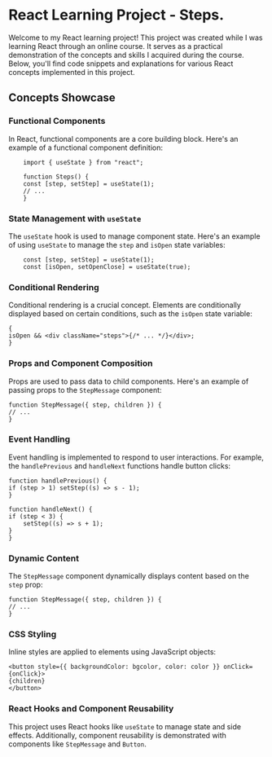 # React Learning Project - Steps.

Welcome to my React learning project! This project was created while I was learning React through an online course. It serves as a practical demonstration of the concepts and skills I acquired during the course. Below, you'll find code snippets and explanations for various React concepts implemented in this project.

## Concepts Showcase

### Functional Components

In React, functional components are a core building block. Here's an example of a functional component definition:

        import { useState } from "react";

        function Steps() {
        const [step, setStep] = useState(1);
        // ...
        }

### State Management with `useState`

The `useState` hook is used to manage component state. Here's an example of using `useState` to manage the `step` and `isOpen` state variables:

        const [step, setStep] = useState(1);
        const [isOpen, setOpenClose] = useState(true);

### Conditional Rendering

Conditional rendering is a crucial concept. Elements are conditionally displayed based on certain conditions, such as the `isOpen` state variable:

    {
    isOpen && <div className="steps">{/* ... */}</div>;
    }

### Props and Component Composition

Props are used to pass data to child components. Here's an example of passing props to the `StepMessage` component:

    function StepMessage({ step, children }) {
    // ...
    }

### Event Handling

Event handling is implemented to respond to user interactions. For example, the `handlePrevious` and `handleNext` functions handle button clicks:

    function handlePrevious() {
    if (step > 1) setStep((s) => s - 1);
    }

    function handleNext() {
    if (step < 3) {
        setStep((s) => s + 1);
    }
    }

### Dynamic Content

The `StepMessage` component dynamically displays content based on the `step` prop:

    function StepMessage({ step, children }) {
    // ...
    }

### CSS Styling

Inline styles are applied to elements using JavaScript objects:

    <button style={{ backgroundColor: bgcolor, color: color }} onClick={onClick}>
    {children}
    </button>

### React Hooks and Component Reusability

This project uses React hooks like `useState` to manage state and side effects. Additionally, component reusability is demonstrated with components like `StepMessage` and `Button`.
